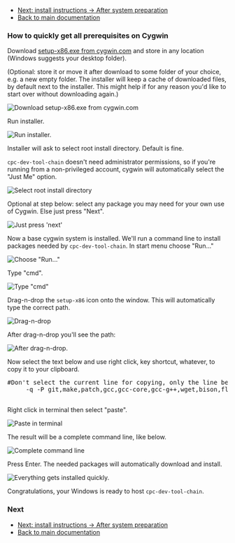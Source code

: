 * [Next: install instructions -> After system preparation](../how_to_install.md#after-system-preparation)
* [Back to main documentation](../../README.md)

### How to quickly get all prerequisites on Cygwin

Download [setup-x86.exe from cygwin.com](https://cygwin.com/setup-x86.exe) and store in any location (Windows suggests your desktop folder).

(Optional: store it or move it after download to some folder of your choice, e.g. a new empty folder. The installer will keep a cache of downloaded files, by default next to the installer. This might help if for any reason you'd like to start over without downloading again.)

![Download setup-x86.exe from cygwin.com](img/08h50m42s_838688034.png)

Run installer.

![Run installer.](img/08h50m57s_742258801.png)

Installer will ask to select root install directory. Default is fine.

`cpc-dev-tool-chain` doesn't need administrator permissions, so if you're running from a non-privileged account, cygwin will automatically select the "Just Me" option.

![Select root install directory](img/08h51m01s_575552534.png)

Optional at step below: select any package you may need for your own use of Cygwin. Else just press "Next".

![Just press 'next'](img/08h52m00s_844526293.png)

Now a base cygwin system is installed.  We'll run a command line to install packages needed by `cpc-dev-tool-chain`.
In start menu choose "Run..."

![Choose "Run..."](img/09h17m55s_048931610.png)

Type "cmd".

![Type "cmd"](img/09h17m55s_451573309.png)

Drag-n-drop the `setup-x86` icon onto the window.  This will automatically type the correct path.

![Drag-n-drop](img/09h18m45s_599936216.png)

After drag-n-drop you'll see the path:

![After drag-n-drop.](img/09h18m55s_191953264.png)

Now select the text below and use right click, key shortcut, whatever, to copy it to your clipboard.

<pre>
#Don't select the current line for copying, only the line below starting with -q...
     -q -P git,make,patch,gcc,gcc-core,gcc-g++,wget,bison,flex,libboost-devel,unrar,unzip,libncurses-devel,ioperm,texinfo

</pre>

Right click in terminal then select "paste".

![Paste in terminal](img/09h19m25s_916488745.png)

The result will be a complete command line, like below.

![Complete command line](img/09h19m41s_894913094.png)

Press Enter.  The needed packages will automatically download and install.

![Everything gets installed quickly.](img/09h23m23s_869659126.png)

Congratulations, your Windows is ready to host `cpc-dev-tool-chain`.

### Next

* [Next: install instructions -> After system preparation](../how_to_install.md#after-system-preparation)
* [Back to main documentation](../../README.md)
